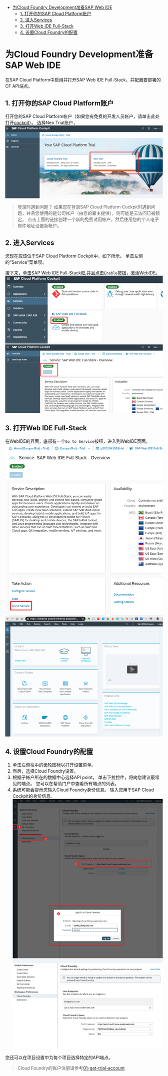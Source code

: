 
<!-- TOC -->

- [为Cloud Foundry Development准备SAP Web IDE](#为cloud-foundry-development准备sap-web-ide)
  - [1. 打开你的SAP Cloud Platform账户](#1-打开你的sap-cloud-platform账户)
  - [2. 进入Services](#2-进入services)
  - [3. 打开Web IDE Full-Stack](#3-打开web-ide-full-stack)
  - [4. 设置Cloud Foundry的配置](#4-设置cloud-foundry的配置)

<!-- /TOC -->
# 为Cloud Foundry Development准备SAP Web IDE
在SAP Cloud Platform中启用并打开SAP Web IDE Full-Stack，并配置要部署的CF API端点。

## 1. 打开你的SAP Cloud Platform账户
 打开您的SAP Cloud Platform帐户（如果您有免费的开发人员帐户，请单击此处打开[cockpit](https://account.hanatrial.ondemand.com/cockpit)）。
选择Neo Trial账户，
![w1](./img/w1.png)
>登录时遇到问题？ 如果您在登录SAP Cloud Platform Cockpit时遇到问题，并且您使用的是公司帐户（由您的雇主提供），则可能是云访问已被锁定。 点击上面的链接创建一个新的免费试用帐户，然后使用您的个人电子邮件地址设置新帐户。

## 2. 进入Services
您现在应该位于SAP Cloud Platform Cockpit中，如下所示。 单击左侧的“Service”菜单项。

接下来，单击SAP Web IDE Full-Stack框,并且点击`Enable`按钮，激活WebIDE。
![w2](./img/w2.png)
![w3](./img/w3.png)

## 3. 打开Web IDE Full-Stack
在WebIDE的界面，底部有一个`Go to Service`按钮，进入到WebIDE页面。
![w4](./img/w4.png)
![w5](./img/w5.png)

## 4. 设置Cloud Foundry的配置
1. 单击左侧栏中的齿轮图标以打开设置菜单。 
2. 然后，选择Cloud Foundry设置。
3. 根据子帐户所在的数据中心选择API point。 单击下拉控件，将向您建议最常见的端点。 您可以在帮助门户中查看所有端点的列表。 
4. 系统可能会提示您输入Cloud Foundry身份信息。 输入您用于SAP Cloud Cockpit的身份信息。
![w6](./img/w6.png)
![w7](./img/w7.png)

您还可以在项目设置中为每个项目选择特定的API端点。

>Cloud Foundry的账户注册请参考[01-get-trial-account](https://github.com/milkdeliver/scp-tutorial/blob/master/01-get-trial-account/get-a-free-trial-account-on-SAP-cloud-platform.md)
